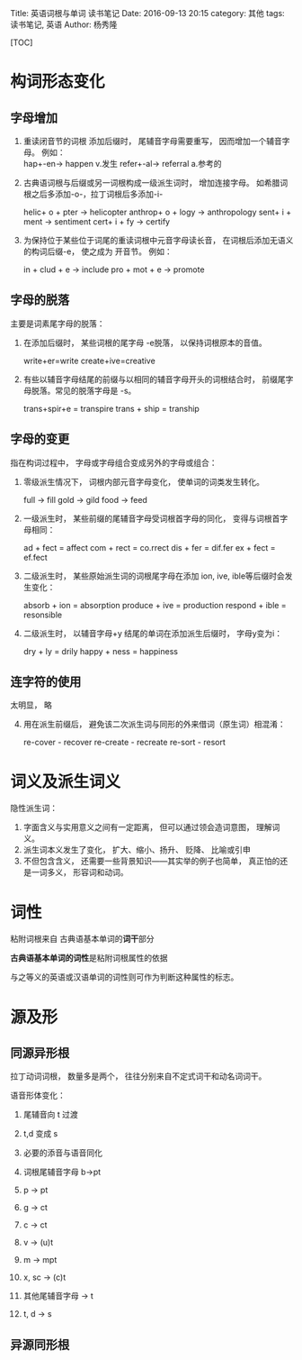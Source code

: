 Title: 英语词根与单词 读书笔记
Date: 2016-09-13 20:15
category: 其他
tags: 读书笔记, 英语
Author: 杨秀隆

[TOC]

# 构词形态变化

## 字母增加

1. 重读闭音节的词根 添加后缀时， 尾辅音字母需要重写， 因而增加一个辅音字母。 例如：  
    hap+-en-> happen v.发生
    refer+-al-> referral a.参考的  

2. 古典语词根与后缀或另一词根构成一级派生词时， 增加连接字母。 如希腊词根之后多添加-o-，拉丁词根后多添加-i-

    helic+ o + pter -> helicopter
    anthrop+ o + logy -> anthropology
    sent+ i + ment -> sentiment
    cert+ i + fy -> certify

3. 为保持位于某些位于词尾的重读词根中元音字母读长音， 在词根后添加无语义的构词后缀-e， 使之成为 开音节。 例如：

    in + clud + e -> include
    pro + mot + e -> promote

## 字母的脱落

主要是词素尾字母的脱落：

1. 在添加后缀时， 某些词根的尾字母 -e脱落， 以保持词根原本的音值。

    write+er=write
    create+ive=creative

2. 有些以辅音字母结尾的前缀与以相同的辅音字母开头的词根结合时， 前缀尾字母脱落。常见的脱落字母是 -s。

    trans+spir+e = transpire
    trans + ship = tranship

## 字母的变更

指在构词过程中， 字母或字母组合变成另外的字母或组合：

1. 零级派生情况下， 词根内部元音字母变化， 使单词的词类发生转化。

    full -> fill
    gold -> gild
    food -> feed

2. 一级派生时， 某些前缀的尾辅音字母受词根首字母的同化， 变得与词根首字母相同：

    ad + fect = affect
    com + rect = co.rrect
    dis + fer = dif.fer
    ex + fect = ef.fect

3. 二级派生时， 某些原始派生词的词根尾字母在添加 ion, ive, ible等后缀时会发生变化：

    absorb + ion = absorption
    produce + ive = production
    respond + ible = resonsible

4. 二级派生时， 以辅音字母+y 结尾的单词在添加派生后缀时， 字母y变为i：

    dry + ly = drily
    happy + ness = happiness

## 连字符的使用

太明显， 略

4. 用在派生前缀后， 避免该二次派生词与同形的外来借词（原生词）相混淆：

    re-cover - recover
    re-create - recreate
    re-sort - resort

# 词义及派生词义

隐性派生词：

1. 字面含义与实用意义之间有一定距离， 但可以通过领会造词意图， 理解词义。
2. 派生词本义发生了变化， 扩大、缩小、扬升、 贬降、 比喻或引申
3. 不但包含含义， 还需要一些背景知识——其实举的例子也简单， 真正怕的还是一词多义， 形容词和动词。

# 词性

粘附词根来自 古典语基本单词的**词干**部分

**古典语基本单词的词性**是粘附词根属性的依据

与之等义的英语或汉语单词的词性则可作为判断这种属性的标志。

# 源及形

## 同源异形根

拉丁动词词根， 数量多是两个， 往往分别来自不定式词干和动名词词干。

语音形体变化：

1. 尾辅音向 t 过渡
2. t,d 变成 s 
3. 必要的添音与语音同化

1. 词根尾辅音字母 b->pt
2. p -> pt
3. g -> ct
4. c -> ct
5. v -> (u)t
6. m -> mpt
7. x, sc -> (c)t
8. 其他尾辅音字母 -> t
9. t, d -> s

## 异源同形根


